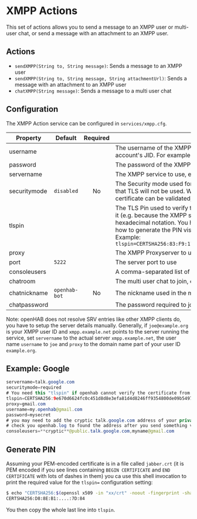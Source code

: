 # XMPP Actions

This set of actions allows you to send a message to an XMPP user or multi-user chat, or send a message with an attachment to an XMPP user.

## Actions

- `sendXMPP(String to, String message)`: Sends a message to an XMPP user
- `sendXMPP(String to, String message, String attachmentUrl)`: Sends a message with an attachment to an XMPP user
- `chatXMPP(String message)`: Sends a message to a multi user chat

## Configuration

The XMPP Action service can be configured in `services/xmpp.cfg`.

| Property     | Default       | Required | Description                                                                                                                                                                                                                                                                                                                                                                                                                                                                                                                                                                                   |
|--------------|---------------|:--------:|-----------------------------------------------------------------------------------------------------------------------------------------------------------------------------------------------------------------------------------------------------------------------------------------------------------------------------------------------------------------------------------------------------------------------------------------------------------------------------------------------------------------------------------------------------------------------------------------------|
| username     |               |          | The username of the XMPP account used by openHAB. Most services will require that you use only the localpart of the account's JID. For example if your accounts JID is `myuser@example.org`, then only configure `myuser`.                                                                                                                                                                                                                                                                                                                                                                    |
| password     |               |          | The password of the XMPP account used by openHAB                                                                                                                                                                                                                                                                                                                                                                                                                                                                                                                                              |
| servername   |               |          | The XMPP service to use, e.g. `jabber.de`. A list of public XMPP services can be found at https://xmpp.net/directory.php                                                                                                                                                                                                                                                                                                                                                                                                                                                                      |
| securitymode | `disabled`    |       No | The Security mode used for the XMPP connection. Can be either `required` or `disabled`. Defaults to `disabled`, which means that TLS will not be used.  Warning: If you change this to non-disabled, then you must make sure that your TLS server certificate can be validated, otherwhise the connection will fail.                                                                                                                                                                                                                                                                          |
| tlspin       |               |          | The TLS Pin used to verify the XMPP service's certificate. Set this in case openHAB's default `SSLContext` is unable to verfiy it (e.g. because the XMPP service uses a self-signed certificate). The PIN value is bascially the hash of the certificate in hexadecimal notation. You have to set `securitymode` to `required` to enable TLS for XMPP connections. For information on how to generate the PIN visit https://github.com/Flowdalic/java-pinning or see an example at the bottom of this page. Example: `tlspin=CERTSHA256:83:F9:17:1E:06:A3:13:11:88:89:F7:D7:93:02:BD:1B:7A:20:42:EE:0C:FD:02:9A:BF:8D:D0:6F:FA:6C:D9:D3` |
| proxy        |               |          | The XMPP Proxyserver to use, e.g. `gmail.com`                                                                                                                                                                                                                                                                                                                                                                                                                                                                                                                                                 |
| port         | `5222`        |          | The server port to use                                                                                                                                                                                                                                                                                                                                                                                                                                                                                                                                                                        |
| consoleusers |               |          | A comma-separated list of users that are allowed to use the XMPP console                                                                                                                                                                                                                                                                                                                                                                                                                                                                                                                      |
| chatroom     |               |          | The multi user chat to join, e.g. `openhab@chat.example.com`                                                                                                                                                                                                                                                                                                                                                                                                                                                                                                                                  |
| chatnickname | `openhab-bot` |       No | The nickname used in the multi-user chat                                                                                                                                                                                                                                                                                                                                                                                                                                                                                                                                                      |
| chatpassword |               |          | The password required to join the multi user chat                                                                                                                                                                                                                                                                                                                                                                                                                                                                                                                                             |

Note: openHAB does not resolve SRV entries like other XMPP clients do, you have to setup the server details manually.
Generally, if `joe@example.org` is your XMPP user ID and `xmpp.example.net` points to the server running the service, set `servername` to the actual server `xmpp.example.net`, the user name `username` to `joe` and `proxy` to the domain name part of your user ID `example.org`.

## Example: Google

```java
servername=talk.google.com
securitymode=required
# You need this "tlspin" if openhab cannot verify the certificate from the google server
tlspin=CERTSHA256:9e670d6624fc0c451d8d8e3efa81d4d8246ff9354800de09b549700e8d2a730a
proxy=gmail.com
username=my.openhab@gmail.com
password=mysecret
# you may need to add the cryptic talk.google.com address of your private google account to the allowed users
# check you openhab.log to found the address after you send something via Hangouts to your openHAB account
consoleusers=**cryptic**@public.talk.google.com,myname@gmail.com
```

## Generate PIN

Assuming your PEM-encoded certificate is in a file called `jabber.crt` (it is PEM encoded if you see lines containing `BEGIN CERTIFICATE` and `END CERTIFICATE` with lots of dashes in them) you ca use this shell invocation to print the required value for the `tlspin=` configuration setting:

```bash
$ echo "CERTSHA256:$(openssl x509 -in "xx/crt" -noout -fingerprint -sha256 | sed 's/.*=//')"
CERTSHA256:D8:8E:B1:....:7D:84
```

You then copy the whole last line into `tlspin`.
